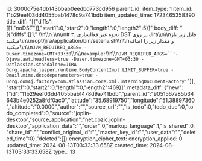 id: 3000c75e4db143bbab0eedbd773cd956
parent_id: 
item_type: 1
item_id: 11b29eef03dd4055bab1478d9a741bdb
item_updated_time: 1723465358390
title_diff: "[{\"diffs\":[[1,\"noDST\"]],\"start1\":0,\"start2\":0,\"length1\":0,\"length2\":5}]"
body_diff: "[{\"diffs\":[[1,\"&nbsp;\\\n\\\n&nbsp;\\\n\\\n# ۳. نحوه غیر فعالسازی DST بر روی Jira\\\n\\\nفایل زیر باز میکنید\\\n\\\n/opt/jira/application/bin/setenv.sh\\\n\\\nو مقدار زیر را اضافه میکنید\\\n\\\n`JVM_REQUIRED_ARGS= -Duser.timezone=GMT+03:30`\\\n\\\n`example:`\\\n\\\n`JVM_REQUIRED_ARGS=``'-Djava.awt.headless=true -Duser.timezone=GMT+03:30 -Datlassian.standalone=JIRA -Dorg.apache.jasper.runtime.BodyContentImpl.LIMIT_BUFFER=true -Dmail.mime.decodeparameters=true -Dorg.dom4j.factory=com.atlassian.core.xml.InterningDocumentFactory'`\"]],\"start1\":0,\"start2\":0,\"length1\":0,\"length2\":469}]"
metadata_diff: {"new":{"id":"11b29eef03dd4055bab1478d9a741bdb","parent_id":"9051567a85b34643b4e0252a8fdf0ac0","latitude":"35.68919750","longitude":"51.38897360","altitude":"0.0000","author":"","source_url":"","is_todo":0,"todo_due":0,"todo_completed":0,"source":"joplin-desktop","source_application":"net.cozic.joplin-desktop","application_data":"","order":0,"markup_language":1,"is_shared":0,"share_id":"","conflict_original_id":"","master_key_id":"","user_data":"","deleted_time":0},"deleted":[]}
encryption_cipher_text: 
encryption_applied: 0
updated_time: 2024-08-13T03:33:33.658Z
created_time: 2024-08-13T03:33:33.658Z
type_: 13